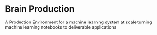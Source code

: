 # Brain Production
A Production Environment for a machine learning system at scale 
turning machine learning notebooks to deliverable applications   